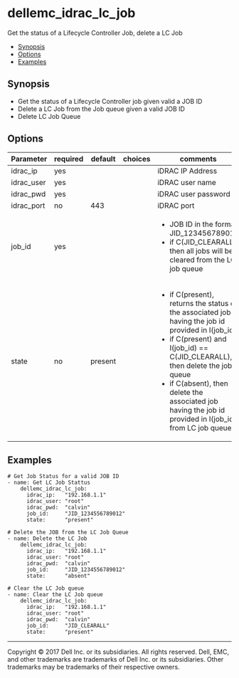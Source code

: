# dellemc_idrac_lc_job
Get the status of a Lifecycle Controller Job, delete a LC Job

  * [Synopsis](#Synopsis)
  * [Options](#Options)
  * [Examples](#Examples)

## <a name="Synopsis"></a>Synopsis
  * Get the status of a Lifecycle Controller job given valid a JOB ID
  * Delete a LC Job from the Job queue given a valid JOB ID
  * Delete LC Job Queue

## <a name="Options"></a>Options

| Parameter     | required    | default  | choices    | comments |
| ------------- |-------------| ---------|----------- |--------- |
| idrac_ip  |   yes  |  | |  iDRAC IP Address  |
| idrac_user  |   yes  |  | |  iDRAC user name  |
| idrac_pwd  |   yes  |  | |  iDRAC user password  |
| idrac_port  |   no  |  443  | |  iDRAC port  |
| job_id  |   yes  |  | |  <ul><li>JOB ID in the format JID_123456789012</li><li>if C(JID_CLEARALL), then all jobs will be cleared from the LC job queue</li></ul>  |
| state  |   no  |  present  | |  <ul><li>if C(present), returns the status of the associated job having the job id provided in I(job_id)</li><li>if C(present) and I(job_id) == C(JID_CLEARALL), then delete the job queue</li><li>if C(absent), then delete the associated job having the job id provided in I(job_id) from LC job queue</li></ul> |
 
## <a name="Examples"></a>Examples

```
# Get Job Status for a valid JOB ID
- name: Get LC Job Stattus
    dellemc_idrac_lc_job:
      idrac_ip:   "192.168.1.1"
      idrac_user: "root"
      idrac_pwd:  "calvin"
      job_id:     "JID_1234556789012"
      state:      "present"
```

```
# Delete the JOB from the LC Job Queue
- name: Delete the LC Job
    dellemc_idrac_lc_job:
      idrac_ip:   "192.168.1.1"
      idrac_user: "root"
      idrac_pwd:  "calvin"
      job_id:     "JID_1234556789012"
      state:      "absent"
```

```
# Clear the LC Job queue
- name: Clear the LC Job queue
    dellemc_idrac_lc_job:
      idrac_ip:   "192.168.1.1"
      idrac_user: "root"
      idrac_pwd:  "calvin"
      job_id:     "JID_CLEARALL"
      state:      "present"
```

---

Copyright © 2017 Dell Inc. or its subsidiaries. All rights reserved. Dell, EMC, and other trademarks are trademarks of Dell Inc. or its subsidiaries. Other trademarks may be trademarks of their respective owners.
